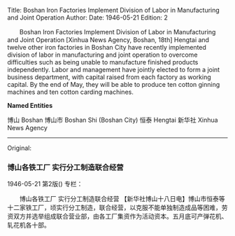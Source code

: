 Title: Boshan Iron Factories Implement Division of Labor in Manufacturing and Joint Operation
Author:
Date: 1946-05-21
Edition: 2

　　Boshan Iron Factories
    Implement Division of Labor in Manufacturing and Joint Operation
    [Xinhua News Agency, Boshan, 18th] Hengtai and twelve other iron factories in Boshan City have recently implemented division of labor in manufacturing and joint operation to overcome difficulties such as being unable to manufacture finished products independently. Labor and management have jointly elected to form a joint business department, with capital raised from each factory as working capital. By the end of May, they will be able to produce ten cotton ginning machines and ten cotton carding machines.


**Named Entities**

博山    Boshan
博山市  Boshan Shi (Boshan City)
恒泰    Hengtai
新华社  Xinhua News Agency


<hr /> 

Original: 


### 博山各铁工厂  实行分工制造联合经营

1946-05-21
第2版()
专栏：

　　博山各铁工厂
    实行分工制造联合经营
    【新华社博山十八日电】博山市恒泰等十二家铁工厂，顷实行分工制造，联合经营，以克服不能单独制造成品等困难，劳资双方并选举组成联合营业部，由各工厂集资作为活动资本。五月底可产弹花机、轧花机各十部。
